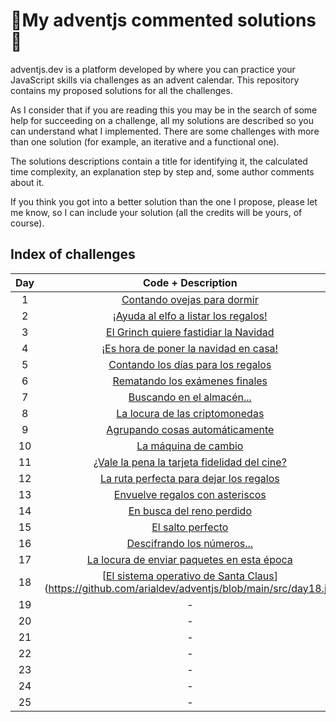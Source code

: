 # 🎄My adventjs commented solutions🎄
adventjs.dev is a platform developed by  where you can practice your JavaScript skills via challenges as an advent calendar. This repository contains my proposed solutions for all the challenges.

 As I consider that if you are reading this you may be in the search of some help for succeeding on a challenge, all my solutions are described so you can understand what I implemented. There are some challenges with more than one solution (for example, an iterative and a functional one).

The solutions descriptions contain a title for identifying it, the calculated time complexity, an explanation step by step and, some author comments about it.

If you think you got into a better solution than the one I propose, please let me know, so I can include your solution (all the credits will be yours, of course).



## Index of challenges

| Day  |                      Code + Description                      |                             Test                             |
| :--: | :----------------------------------------------------------: | :----------------------------------------------------------: |
|  1   | [Contando ovejas para dormir](https://github.com/arialdev/adventjs/blob/main/src/day01.js) | [✅](https://github.com/arialdev/adventjs/blob/main/tests/day01.test.js) |
|  2   | [¡Ayuda al elfo a listar los regalos!](https://github.com/arialdev/adventjs/blob/main/src/day02.js) | [✅](https://github.com/arialdev/adventjs/blob/main/tests/day02.test.js) |
|  3   | [El Grinch quiere fastidiar la Navidad](https://github.com/arialdev/adventjs/blob/main/src/day03.js) | [✅](https://github.com/arialdev/adventjs/blob/main/tests/day03.test.js) |
|  4   | [¡Es hora de poner la navidad en casa!](https://github.com/arialdev/adventjs/blob/main/src/day04.js) | [✅](https://github.com/arialdev/adventjs/blob/main/tests/day04.test.js) |
|  5   | [Contando los días para los regalos](https://github.com/arialdev/adventjs/blob/main/src/day05.js) | [✅](https://github.com/arialdev/adventjs/blob/main/tests/day05.test.js) |
|  6   | [Rematando los exámenes finales](https://github.com/arialdev/adventjs/blob/main/src/day06.js) | [✅](https://github.com/arialdev/adventjs/blob/main/tests/day06.test.js) |
|  7   | [Buscando en el almacén...](https://github.com/arialdev/adventjs/blob/main/src/day07.js) | [✅](https://github.com/arialdev/adventjs/blob/main/tests/day07.test.js) |
|  8   | [La locura de las criptomonedas](https://github.com/arialdev/adventjs/blob/main/src/day08.js) | [✅](https://github.com/arialdev/adventjs/blob/main/tests/day08.test.js) |
|  9   | [Agrupando cosas automáticamente](https://github.com/arialdev/adventjs/blob/main/src/day09.js) | [✅](https://github.com/arialdev/adventjs/blob/main/tests/day09.test.js) |
|  10  | [La máquina de cambio](https://github.com/arialdev/adventjs/blob/main/src/day10.js) | [✅](https://github.com/arialdev/adventjs/blob/main/tests/day10.test.js) |
|  11  | [¿Vale la pena la tarjeta fidelidad del cine?](https://github.com/arialdev/adventjs/blob/main/src/day11.js) | [✅](https://github.com/arialdev/adventjs/blob/main/tests/day11.test.js) |
|  12  | [La ruta perfecta para dejar los regalos](https://github.com/arialdev/adventjs/blob/main/src/day12.js) | [✅](https://github.com/arialdev/adventjs/blob/main/tests/day12.test.js) |
|  13  | [Envuelve regalos con asteriscos](https://github.com/arialdev/adventjs/blob/main/src/day13.js) | [✅](https://github.com/arialdev/adventjs/blob/main/tests/day13.test.js) |
|  14  | [En busca del reno perdido](https://github.com/arialdev/adventjs/blob/main/src/day14.js) | [✅](https://github.com/arialdev/adventjs/blob/main/tests/day14.test.js) |
|  15  | [El salto perfecto](https://github.com/arialdev/adventjs/blob/main/src/day15.js) | [✅](https://github.com/arialdev/adventjs/blob/main/tests/day15.test.js) |
|  16  | [Descifrando los números...](https://github.com/arialdev/adventjs/blob/main/src/day16.js) | [✅](https://github.com/arialdev/adventjs/blob/main/tests/day16.test.js) |
|  17  | [La locura de enviar paquetes en esta época](https://github.com/arialdev/adventjs/blob/main/src/day17.js) | [✅](https://github.com/arialdev/adventjs/blob/main/tests/day17.test.js) |
|  18  | [[El sistema operativo de Santa Claus](https://adventjs.dev/challenges/18)](https://github.com/arialdev/adventjs/blob/main/src/day18.js) | [✅](https://github.com/arialdev/adventjs/blob/main/tests/day18.test.js) |
|  19  |                              -                               |                                                              |
|  20  |                              -                               |                                                              |
|  21  |                              -                               |                                                              |
|  22  |                              -                               |                                                              |
|  23  |                              -                               |                                                              |
|  24  |                              -                               |                                                              |
|  25  |                              -                               |                                                              |

